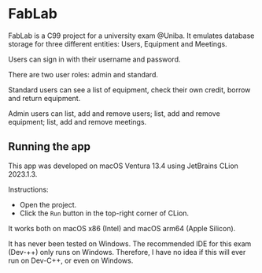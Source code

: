 # FabLab

FabLab is a C99 project for a university exam @Uniba. It emulates database storage for three different entities: Users, Equipment and Meetings.

Users can sign in with their username and password.

There are two user roles: admin and standard.

Standard users can see a list of equipment, check their own credit, borrow and return equipment.

Admin users can list, add and remove users; list, add and remove equipment; list, add and remove meetings.

## Running the app

This app was developed on macOS Ventura 13.4 using JetBrains CLion 2023.1.3.

Instructions:
* Open the project.
* Click the `Run` button in the top-right corner of CLion.

It works both on macOS x86 (Intel) and macOS arm64 (Apple Silicon).

It has never been tested on Windows. The recommended IDE for this exam (Dev-++) only runs on Windows. Therefore, I have no idea if this will ever run on Dev-C++, or even on Windows.